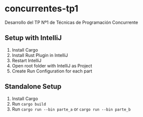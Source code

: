 # concurrentes-tp1
Desarrollo del TP Nº1 de Técnicas de Programación Concurrente

## Setup with IntelliJ 

1. Install Cargo
2. Install Rust Plugin in IntelliJ
3. Restart IntelliJ
4. Open root folder with IntelliJ as Project
5. Create Run Configuration for each part

## Standalone Setup
1. Install Cargo
2. Run `cargo build`
3. Run `cargo run --bin parte_a` or `cargo run --bin parte_b`
